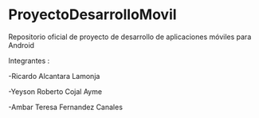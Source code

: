 # ProyectoDesarrolloMovil
Repositorio oficial de proyecto de desarrollo de aplicaciones móviles para Android 

Integrantes :

-Ricardo Alcantara Lamonja

-Yeyson Roberto Cojal Ayme

-Ambar Teresa Fernandez Canales
